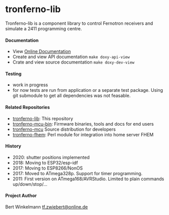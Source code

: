 # tronferno-lib


  Tronferno-lib is a component library to control Fernotron receivers and simulate a 2411 programming centre.

#### Documentation
   *  View [Online Documentation](https://zwiebert.github.io/tronferno-lib/api)
   *  Create and view API documentation `make doxy-api-view`
   *  Crate and view source documentation `make doxy-dev-view`

#### Testing
   * work in progress
   * for now tests are run from  application or a separate test package. Using git submodule to get all dependencies was not feasable.
   
#### Related Repositories
 * [tronferno-lib](https://github.com/zwiebert/tronferno-lib): This repository
 * [tronferno-mcu-bin](https://github.com/zwiebert/tronferno-mcu-bin): Firmware binaries, tools and docs for end users
 * [tronferno-mcu](https://github.com/zwiebert/tronferno-mcu) Source distribution for developers
 * [tronferno-fhem](https://github.com/zwiebert/tronferno-fhem): Perl module for integration into home server FHEM


#### History
 * 2020: shutter positions implemented
 * 2018: Moving to ESP32/esp-idf
 * 2017: Moving to ESP8266/NonOS
 * 2017: Moved to ATmega328p. Support for timer programming.
 * 2011: First version on ATmega168/AVRStudio. Limited to plain commands up/down/stop/...

#### Project Author

Bert Winkelmann <tf.zwiebert@online.de>
